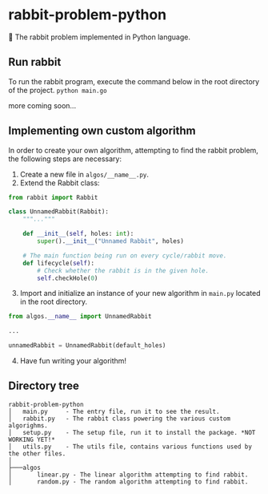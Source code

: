 # rabbit-problem-python
 🐇 The rabbit problem implemented in Python language.

## Run rabbit

To run the rabbit program, execute the command below in the root directory of the project.
`python main.go`


more coming soon...

## Implementing own custom algorithm

In order to create your own algorithm, attempting to find the rabbit problem, the following steps are necessary:

1. Create a new file in `algos/__name__.py`.
2. Extend the Rabbit class:
```python
from rabbit import Rabbit

class UnnamedRabbit(Rabbit):
    """..."""

    def __init__(self, holes: int):
        super().__init__("Unnamed Rabbit", holes)

    # The main function being run on every cycle/rabbit move.
    def lifecycle(self):
        # Check whether the rabbit is in the given hole.
        self.checkHole(0)
```
3. Import and initialize an instance of your new algorithm in `main.py` located in the root directory.
```python
from algos.__name__ import UnnamedRabbit

...

unnamedRabbit = UnnamedRabbit(default_holes)
```
4. Have fun writing your algorithm!

## Directory tree

```
rabbit-problem-python
│   main.py     - The entry file, run it to see the result.
│   rabbit.py   - The rabbit class powering the various custom algorighms.
│   setup.py    - The setup file, run it to install the package. *NOT WORKING YET!*
│   utils.py    - The utils file, contains various functions used by the other files.
│
├───algos
│       linear.py - The linear algorithm attempting to find rabbit.
│       random.py - The random algorithm attempting to find rabbit.
```